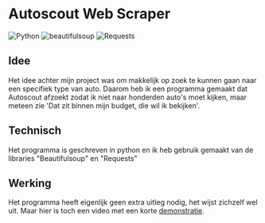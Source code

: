 # Autoscout Web Scraper

<img alt="Python" src="https://img.shields.io/badge/python%20-%2314354C.svg?&style=for-the-badge&logo=python&logoColor=white"/> <img alt="beautifulsoup" src="https://img.shields.io/badge/BeautifulSoup%20-%231c4e63.svg?&style=for-the-badge&logo=BeautifulSoup&logoColor=white"/> <img alt="Requests" src="https://img.shields.io/badge/requests%20python%20-%23D3D3D3.svg?&style=for-the-badge&logo=requests%20python&logoColor=white"/>

## Idee
Het idee achter mijn project was om makkelijk op zoek te kunnen gaan naar een specifiek type van auto. Daarom heb ik een programma gemaakt dat Autoscout afzoekt zodat ik niet naar honderden auto's moet kijken, maar meteen zie 'Dat zit binnen mijn budget, die wil ik bekijken'.

## Technisch
Het programma is geschreven in python en ik heb gebruik gemaakt van de libraries "Beautifulsoup" en "Requests"

## Werking
Het programma heeft eigenlijk geen extra uitleg nodig, het wijst zichzelf wel uit. Maar hier is toch een video met een korte [demonstratie](https://www.youtube.com/watch?v=FYtEk_VbNw0).
